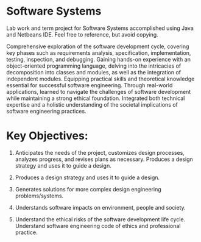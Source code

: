 # Software Systems
Lab work and term project for Software Systems accomplished using Java and Netbeans IDE. Feel free to reference, but avoid copying.

Comprehensive exploration of the software development cycle, covering key phases such as requirements analysis, specification, implementation, testing, inspection, and debugging. Gaining hands-on experience with an object-oriented programming language, delving into the intricacies of decomposition into classes and modules, as well as the integration of independent modules. Equipping practical skills and theoretical knowledge essential for successful software engineering. Through real-world applications, learned to navigate the challenges of software development while maintaining a strong ethical foundation. Integrated both technical expertise and a holistic understanding of the societal implications of software engineering practices.

# Key Objectives:
1. Anticipates the needs of the project, customizes design processes, analyzes progress, and
   revises plans as necessary. Produces a design strategy and uses it to guide a design.

2. Produces a design strategy and uses it to guide a design.
   
3. Generates solutions for more complex design engineering problems/systems.
   
4. Understands software impacts on environment, people and society.

5. Understand the ethical risks of the software development life cycle. Understand software
   engineering code of ethics and professional practice.
